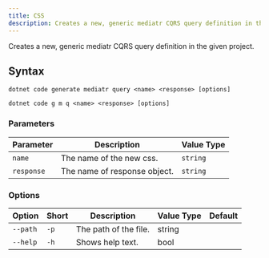 ```yaml
---
title: CSS
description: Creates a new, generic mediatr CQRS query definition in the given project.
---
```

Creates a new, generic mediatr CQRS query definition in the given project.

## Syntax
```
dotnet code generate mediatr query <name> <response> [options]
```
```
dotnet code g m q <name> <response> [options]
```

### Parameters
| Parameter | Description | Value Type |
| --------- | ----------- | ---------- |
| `name`| The name of the new css. | `string` |
| `response`| The name of response object. | `string` |

### Options
| Option | Short | Description | Value Type | Default |
| ------ | ----- | ----------- | ---------- | ------- |
| `--path` | `-p` | The path of the file. | string | |
| `--help` | `-h` |  Shows help text. | bool | |
